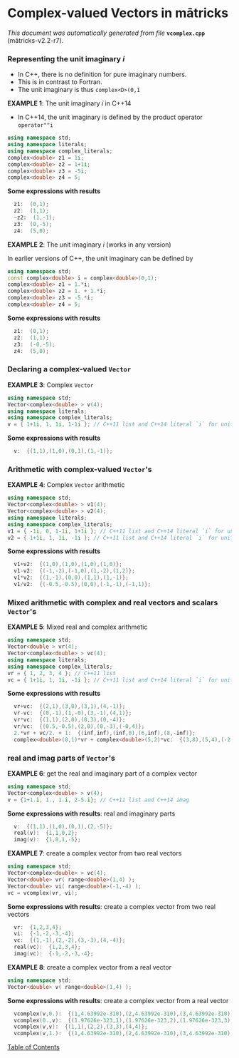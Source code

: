 
# Complex-valued Vectors in mātricks
_This document was automatically generated from file_ **`vcomplex.cpp`** (mātricks-v2.2-r7).

### Representing the unit imaginary _i_
* In C++, there is no definition for pure imaginary numbers.
* This is in contrast to Fortran.
* The unit imaginary is thus `complex<D>(0,1`


**EXAMPLE 1**: The unit imaginary _i_ in C++14

* In C++14, the unit imaginary is defined by the product operator `operator""i`
```C++
using namespace std;
using namespace literals;
using namespace complex_literals;
complex<double> z1 = 1i;
complex<double> z2 = 1+1i;
complex<double> z3 = -5i;
complex<double> z4 = 5;
```
**Some expressions with results**
```C++
  z1:  (0,1); 
  z2:  (1,1); 
  ~z2:  (1,-1); 
  z3:  (0,-5); 
  z4:  (5,0); 
```



**EXAMPLE 2**: The unit imaginary _i_ (works in any version)

In earlier versions of C++, the unit imaginary can be defined by
```C++
using namespace std;
const complex<double> i = complex<double>(0,1);
complex<double> z1 = 1.*i;
complex<double> z2 = 1. + 1.*i;
complex<double> z3 = -5.*i;
complex<double> z4 = 5;
```

**Some expressions with results**
```C++
  z1:  (0,1); 
  z2:  (1,1); 
  z3:  (-0,-5); 
  z4:  (5,0); 
```

### Declaring a complex-valued `Vector`


**EXAMPLE 3**: Complex  `Vector` 
```C++
using namespace std;
Vector<complex<double> > v(4);
using namespace literals;
using namespace complex_literals;
v = { 1+1i, 1, 1i, 1-1i }; // C++11 list and C++14 literal `i` for unit imaginary 
```

**Some expressions with results**
```C++
  v:  {(1,1),(1,0),(0,1),(1,-1)}; 
```

### Arithmetic with complex-valued `Vector`'s


**EXAMPLE 4**: Complex `Vector` arithmetic
```C++
using namespace std;
Vector<complex<double> > v1(4);
Vector<complex<double> > v2(4);
using namespace literals;
using namespace complex_literals;
v1 = { -1i, 0, 1-1i, 1+1i }; // C++11 list and C++14 literal `i` for unit imaginary 
v2 = { 1+1i, 1, 1i, -1i }; // C++11 list and C++14 literal `i` for unit imaginary 
```

**Some expressions with results**
```C++
  v1+v2:  {(1,0),(1,0),(1,0),(1,0)}; 
  v1-v2:  {(-1,-2),(-1,0),(1,-2),(1,2)}; 
  v1*v2:  {(1,-1),(0,0),(1,1),(1,-1)}; 
  v1/v2:  {(-0.5,-0.5),(0,0),(-1,-1),(-1,1)}; 
```

### Mixed arithmetic with complex and real vectors and scalars `Vector`'s


**EXAMPLE 5**: Mixed real and complex arithmetic 
```C++
using namespace std;
Vector<double > vr(4);
Vector<complex<double> > vc(4);
using namespace literals;
using namespace complex_literals;
vr = { 1, 2, 3, 4 }; // C++11 list 
vc = { 1+1i, 1, 1i, -1i }; // C++11 list and C++14 literal `i` for unit imaginary 
```

**Some expressions with results**
```C++
  vr+vc:  {(2,1),(3,0),(3,1),(4,-1)}; 
  vr-vc:  {(0,-1),(1,-0),(3,-1),(4,1)}; 
  vr*vc:  {(1,1),(2,0),(0,3),(0,-4)}; 
  vr/vc:  {(0.5,-0.5),(2,0),(0,-3),(-0,4)}; 
  2.*vr + vc/2. + 1:  {(inf,inf),(inf,0),(6,inf),(8,-inf)}; 
  complex<double>(0,1)*vr + complex<double>(5,2)*vc:  {(3,8),(5,4),(-2,8),(2,-1)}; 
```

### real and imag parts of `Vector`'s


**EXAMPLE 6**: get the real and imaginary part of a complex vector
```C++
using namespace std;
Vector<complex<double> > v(4);
v = {1+1.i, 1., 1.i, 2-5.i}; // C++11 list and C++14 imag
```

**Some expressions with results**: real and imaginary parts
```C++
  v:  {(1,1),(1,0),(0,1),(2,-5)}; 
  real(v):  {1,1,0,2}; 
  imag(v):  {1,0,1,-5}; 
```




**EXAMPLE 7**: create a complex vector from two real vectors
```C++
using namespace std;
Vector<complex<double> > vc(4);
Vector<double> vr( range<double>(1,4) );
Vector<double> vi( range<double>(-1,-4) );
vc = vcomplex(vr, vi);
```

**Some expressions with results**: create a complex vector from two real vectors
```C++
  vr:  {1,2,3,4}; 
  vi:  {-1,-2,-3,-4}; 
  vc:  {(1,-1),(2,-2),(3,-3),(4,-4)}; 
  real(vc):  {1,2,3,4}; 
  imag(vc):  {-1,-2,-3,-4}; 
```




**EXAMPLE 8**: create a complex vector from a real vector
```C++
using namespace std;
Vector<double> v( range<double>(1,4) );
```

**Some expressions with results**: create a complex vector from a real vector
```C++
  vcomplex(v,0.):  {(1,4.63992e-310),(2,4.63992e-310),(3,4.63992e-310),(4,4.63992e-310)}; 
  vcomplex(0.,v):  {(1.97626e-323,1),(1.97626e-323,2),(1.97626e-323,3),(1.97626e-323,4)}; 
  vcomplex(v,v):  {(1,1),(2,2),(3,3),(4,4)}; 
  vcomplex(v,1.):  {(1,4.63992e-310),(2,4.63992e-310),(3,4.63992e-310),(4,4.63992e-310)}; 
```



[Table of Contents](README.md)
